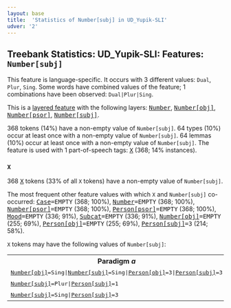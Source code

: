 ```yaml
---
layout: base
title:  'Statistics of Number[subj] in UD_Yupik-SLI'
udver: '2'
---
```


## Treebank Statistics: UD_Yupik-SLI: Features: `Number[subj]`

This feature is language-specific.
It occurs with 3 different values: `Dual`, `Plur`, `Sing`.
Some words have combined values of the feature; 1 combinations have been observed: `Dual|Plur|Sing`.

This is a <a href="../../u/overview/feat-layers.html">layered feature</a> with the following layers: <tt><a href="ess_sli-feat-Number.html">Number</a></tt>, <tt><a href="ess_sli-feat-Number-obj.html">Number[obj]</a></tt>, <tt><a href="ess_sli-feat-Number-psor.html">Number[psor]</a></tt>, <tt><a href="ess_sli-feat-Number-subj.html">Number[subj]</a></tt>.

368 tokens (14%) have a non-empty value of `Number[subj]`.
64 types (10%) occur at least once with a non-empty value of `Number[subj]`.
64 lemmas (10%) occur at least once with a non-empty value of `Number[subj]`.
The feature is used with 1 part-of-speech tags: <tt><a href="ess_sli-pos-X.html">X</a></tt> (368; 14% instances).

### `X`

368 <tt><a href="ess_sli-pos-X.html">X</a></tt> tokens (33% of all `X` tokens) have a non-empty value of `Number[subj]`.

The most frequent other feature values with which `X` and `Number[subj]` co-occurred: <tt><a href="ess_sli-feat-Case.html">Case</a></tt><tt>=EMPTY</tt> (368; 100%), <tt><a href="ess_sli-feat-Number.html">Number</a></tt><tt>=EMPTY</tt> (368; 100%), <tt><a href="ess_sli-feat-Number-psor.html">Number[psor]</a></tt><tt>=EMPTY</tt> (368; 100%), <tt><a href="ess_sli-feat-Person-psor.html">Person[psor]</a></tt><tt>=EMPTY</tt> (368; 100%), <tt><a href="ess_sli-feat-Mood.html">Mood</a></tt><tt>=EMPTY</tt> (336; 91%), <tt><a href="ess_sli-feat-Subcat.html">Subcat</a></tt><tt>=EMPTY</tt> (336; 91%), <tt><a href="ess_sli-feat-Number-obj.html">Number[obj]</a></tt><tt>=EMPTY</tt> (255; 69%), <tt><a href="ess_sli-feat-Person-obj.html">Person[obj]</a></tt><tt>=EMPTY</tt> (255; 69%), <tt><a href="ess_sli-feat-Person-subj.html">Person[subj]</a></tt><tt>=3</tt> (214; 58%).

`X` tokens may have the following values of `Number[subj]`:


<table>
  <tr><th>Paradigm <i>a</i></th><th><tt>Plur</tt></th><th><tt>Sing</tt></th></tr>
  <tr><td><tt><tt><a href="ess_sli-feat-Number-obj.html">Number[obj]</a></tt><tt>=Sing</tt>|<tt><a href="ess_sli-feat-Number-subj.html">Number[subj]</a></tt><tt>=Sing</tt>|<tt><a href="ess_sli-feat-Person-obj.html">Person[obj]</a></tt><tt>=3</tt>|<tt><a href="ess_sli-feat-Person-subj.html">Person[subj]</a></tt><tt>=3</tt></tt></td><td></td><td><em>a</em></td></tr>
  <tr><td><tt><tt><a href="ess_sli-feat-Number-subj.html">Number[subj]</a></tt><tt>=Plur</tt>|<tt><a href="ess_sli-feat-Person-subj.html">Person[subj]</a></tt><tt>=1</tt></tt></td><td><em>a</em></td><td></td></tr>
  <tr><td><tt><tt><a href="ess_sli-feat-Number-subj.html">Number[subj]</a></tt><tt>=Sing</tt>|<tt><a href="ess_sli-feat-Person-subj.html">Person[subj]</a></tt><tt>=3</tt></tt></td><td></td><td><em>a</em></td></tr>
</table>

